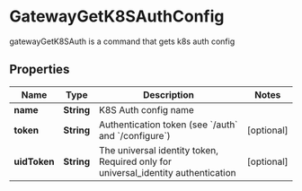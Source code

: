 

# GatewayGetK8SAuthConfig

gatewayGetK8SAuth is a command that gets k8s auth config
## Properties

Name | Type | Description | Notes
------------ | ------------- | ------------- | -------------
**name** | **String** | K8S Auth config name | 
**token** | **String** | Authentication token (see &#x60;/auth&#x60; and &#x60;/configure&#x60;) |  [optional]
**uidToken** | **String** | The universal identity token, Required only for universal_identity authentication |  [optional]




